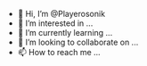 - 👋 Hi, I’m @Playerosonik
- 👀 I’m interested in ...
- 🌱 I’m currently learning ...
- 💞️ I’m looking to collaborate on ...
- 📫 How to reach me ...

<!---
Playerosonik/Playerosonik is a ✨ special ✨ repository because its `README.md` (this file) appears on your GitHub profile.
You can click the Preview link to take a look at your changes.
--->
